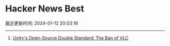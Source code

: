 # Hacker News Best

最近更新时间: 2024-01-12 20:03:16

--- 
1. [Unity's Open-Source Double Standard: The Ban of VLC](https://mfkl.github.io/2024/01/10/unity-double-oss-standards.html) 

